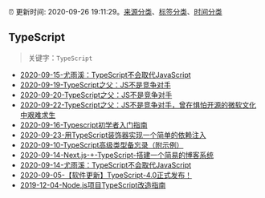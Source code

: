 :alarm_clock: 更新时间: 2020-09-26 19:11:29。[来源分类](../README.md)、[标签分类](../TAGS.md)、[时间分类](../TIMELINE.md)

## TypeScript


> 关键字：`TypeScript`



- [2020-09-15-尤雨溪：TypeScript不会取代JavaScript](https://www.ershicimi.com/p/c9e490aaa91bd75fb52b8507e6777fcf) 
- [2020-09-19-TypeScript之父：JS不是竞争对手](https://www.ershicimi.com/p/976c7799431e66fc0c808a55d9768170) 
- [2020-09-20-TypeScript之父：JS不是竞争对手](https://www.ershicimi.com/p/b427791b842bf861fb65711bb42df6f8) 
- [2020-09-22-TypeScript之父：JS不是竞争对手，曾在惧怕开源的微软文化中艰难求生](https://www.ershicimi.com/p/12f40e59f24eef811a0183612d6e683b) 
- [2020-09-16-Typescript初学者入门指南](https://www.ershicimi.com/p/7cb6373e9529c45ce8f335118a336d7a) 
- [2020-09-23-用TypeScript装饰器实现一个简单的依赖注入](https://www.ershicimi.com/p/5e9f34eb51f9d7b3f0151ac70a4c8dde) 
- [2020-09-10-TypeScript高级类型备忘录（附示例）](https://www.ershicimi.com/p/b309cb48342fdcd112a1bd62674c8d90) 
- [2020-09-14-Next.js-+-TypeScript-搭建一个简易的博客系统](https://www.ershicimi.com/p/9cf9e1540ea437410112acba7e8eecd0) 
- [2020-09-14-尤雨溪：TypeScript不会取代JavaScript](https://www.ershicimi.com/p/d95588bb2dfefaac5fb01927aca21dad) 
- [2020-09-05-【软件更新】TypeScript-4.0正式发布！](https://www.ershicimi.com/p/8a2344e4dbdfdd6502c56441d6475911) 
- [2019-12-04-Node.js项目TypeScript改造指南](https://juejin.im/post/5de4867f51882573135415dd) 